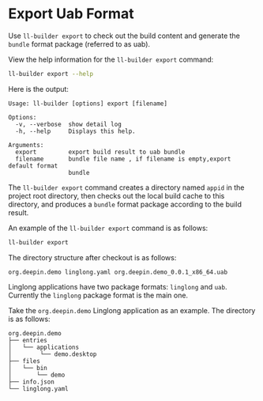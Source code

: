 # Export Uab Format

Use `ll-builder export` to check out the build content and generate the `bundle` format package (referred to as uab).

View the help information for the `ll-builder export` command:

```bash
ll-builder export --help
```

Here is the output:

```text
Usage: ll-builder [options] export [filename]

Options:
  -v, --verbose  show detail log
  -h, --help     Displays this help.

Arguments:
  export         export build result to uab bundle
  filename       bundle file name , if filename is empty,export default format
                 bundle
```

The `ll-builder export` command creates a directory named `appid` in the project root directory, then checks out the local build cache to this directory, and produces a `bundle` format package according to the build result.

An example of the `ll-builder export` command is as follows:

```bash
ll-builder export
```

The directory structure after checkout is as follows:

```text
org.deepin.demo linglong.yaml org.deepin.demo_0.0.1_x86_64.uab
```

Linglong applications have two package formats: `linglong` and `uab`. Currently the `linglong` package format is the main one.

Take the `org.deepin.demo` Linglong application as an example. The directory is as follows:

```text
org.deepin.demo
├── entries
│   └── applications
│        └── demo.desktop
├── files
│   └── bin
│       └── demo
├── info.json
└── linglong.yaml
```
